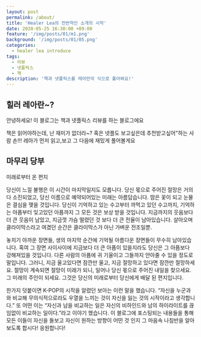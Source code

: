 ```yaml
---
layout: post
permalink: /about/
title: 'Healer Lea의 전반적인 소개의 시작'
date: 2020-05-25 16:30:00 +09:00
feature: '/img/posts/01/m1.png'
background: '/img/posts/01/05.png'
categories:
  - healer lea introduce
tags: 
  - 리뷰
  - 넷플릭스
  - 책
description: '책과 넷플릭스를 레아만의 식으로 풀어봐요!'
---
```


## 힐러 레아란~?

안녕하세요! 이 블로그는 책과 넷플릭스 리뷰를 하는 블로그에요 

 책은 읽어야하는데, 난 재미가 없더라~? 혹은
 넷플도 보고싶은데 추천받고싶어"하는 사람 손!!!
 레아가 먼저 읽고,보고 그 다음에 재밌게 풀어볼게요


## 마무리 당부

미래로부터 온 편지

당신이 느낄 불행은 이 시간이 마지막일지도 모릅니다. 당신 몫으로 주어진 절망은 거의 다 소진되었고, 당신 이름으로 예약되어있는 미래는 아름답습니다. 땀은 꽃이 되고 눈물은 결심을 맺을 것입니다. 당신이 기억하고 있는 수고부터 까먹고 있던 수고까지, 기억하는 아픔부터 잊고있던 아픔까지 그 모든 것은 보상 받을 것입니다. 지금까지의 웃음보다 더 큰 웃음이 남았고, 지금껏 가슴 떨렸던 것 보다 더 큰 전율이 남아있습니다. 살아오며 클라이막스라고 여겼던 순간은 클라이막스가 아닌 가벼운 전조일뿐. 

놓치기 아까운 장면들, 생의 마지막 순간에 기억될 아름다운 장면들이 무수히 남아있습니다. 혹여 그 장면 사이사이에 지금보다 더 큰 아픔이 있을지라도 당신은 그 아픔보다 강해져있을 것입니다. 다른 사람의 아픔에 귀 기울이고 그들까지 안아줄 수 있을 정도로 말입니다. 그러니, 지금 울고있다면 잠깐만 울고, 지금 절망하고 있다면 잠깐만 절망하세요. 절망이 계속되면 절망이 미래가 되니, 일어나 당신 몫으로 주어진 내일을 찾으세요. 그 미래의 주인이 되세요. 그것은 당신의 미래로부터 당신에게 배달 된 편지입니다.  

한가지 덧붙이면 K-POP의 시작을 알렸던 보아는 이런 말을 했습니다. “자신을 누군과와 비교해 무의식적으로라도 우열을 느끼는 것이 자신을 잃는 것의 시작이라고 생각합니다.” 또 어떤 이는 “자신과 남을 비교하는 일은 자신의 비하인드와 남의 하이라이트를 끊임없이 비교하는 일이다.”라고 이야기 했습니다. 이 블로그에 포스팅되는 내용들을 통해 모든 이들이 자신을 돌보고 자신이 원하는 방향이 어떤 것 인지 그 마음속 나침반을 알아보도록 합시다! 응원합니다!

